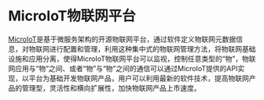 # MicroIoT物联网平台

[MicroIoT][1]是基于微服务架构的开源物联网平台，通过软件定义物联网元数据信息，对物联网进行配置和管理，利用这种集中式的物联网管理方法，将物联网基础设施和应用分离，使得MicroIoT物联网平台可以监视，控制任意类型的“物”，物联网应用与“物”之间、或者“物”与“物”之间的通信可以通过MicroIoT提供的API实现，以平台为基础开发物联网产品，用户可以利用最新的软件技术，提高物联网产品的管理型，灵活性和横向扩展性，加快物联网产品上市速度。

  [1]: https://github.com/MicroIoT
